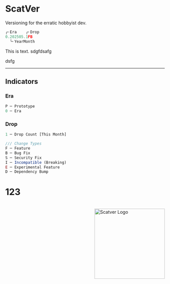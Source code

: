 # ScatVer

Versioning for the erratic hobbyist dev.

```py
╭╴Era    ╭╴Drop
0.202505.1FB
  ╰╴YearMonth
```

This is text.
sdgfdsafg 


dsfg 

---

## Indicators

### Era

```ts
P ─ Prototype
0 ─ Era
```

### Drop

```ts
1 ─ Drop Count [This Month]

/// Change Types
F ─ Feature
B ─ Bug Fix
S ─ Security Fix
I ─ Incompatible (Breaking)
E ─ Experimental Feature
D ─ Dependency Bump
```
# 123

<p><br><img width="222px" align="right" alt="Scatver Logo" src="./assets/scatcat.png" /><br><br><br><br><h1></h1></p>
